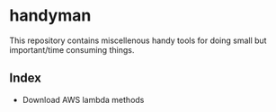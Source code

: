 # handyman

This repository contains miscellenous handy tools for doing small but important/time consuming things.


## Index

* Download AWS lambda methods
